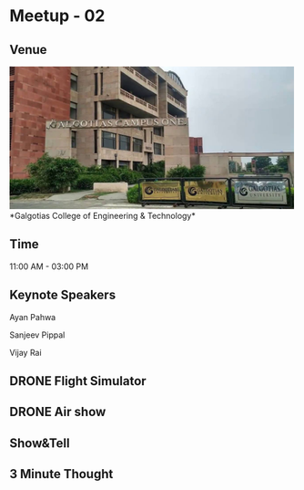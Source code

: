  # Meetup - 02 
 ## Venue
 <img src="Image/maxresdefault.jpg" height="250" width="500" >
 *Galgotias College of Engineering & Technology*

 ## Time
 11:00 AM - 03:00 PM
 ## Keynote Speakers
 Ayan Pahwa
 
 Sanjeev Pippal
 
 Vijay Rai
 ## DRONE Flight Simulator
 ## DRONE Air show
 ## Show&Tell
 ## 3 Minute Thought
